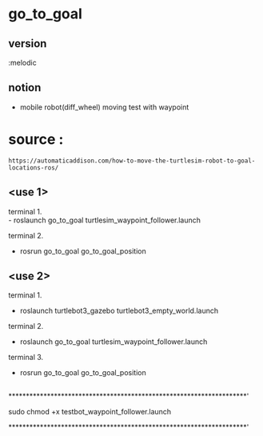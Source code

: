 # go_to_goal

## version
:melodic 

## notion 
- mobile robot(diff_wheel) moving test with waypoint

# source : 
    https://automaticaddison.com/how-to-move-the-turtlesim-robot-to-goal-locations-ros/
 

## <use 1> 

terminal 1.   
    - roslaunch go_to_goal turtlesim_waypoint_follower.launch
  
terminal 2.
- rosrun go_to_goal go_to_goal_position
 


## <use 2> 
 
terminal 1.
- roslaunch turtlebot3_gazebo turtlebot3_empty_world.launch

terminal 2.   
- roslaunch go_to_goal turtlesim_waypoint_follower.launch
  
terminal 3.
- rosrun go_to_goal go_to_goal_position
  
  
## 
  ********************************************************************'
  
  sudo chmod +x testbot_waypoint_follower.launch
  
  ********************************************************************'
